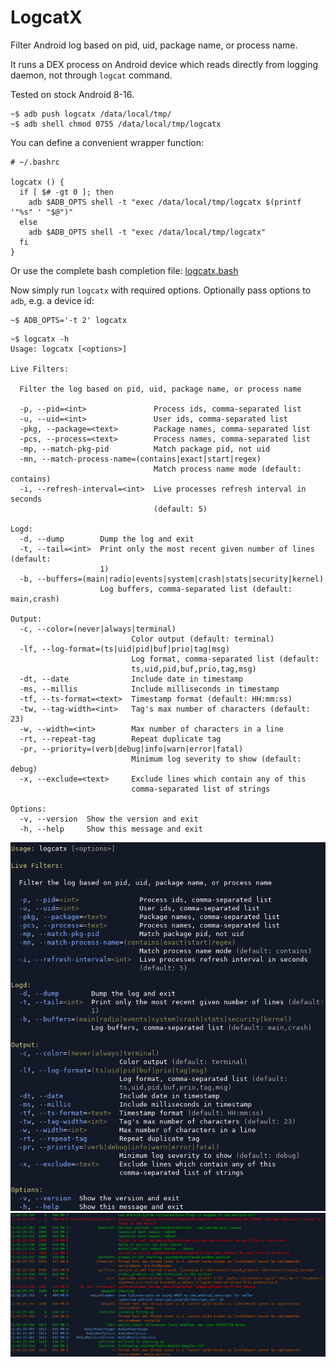 # LogcatX
Filter Android log based on pid, uid, package name, or process name.

It runs a DEX process on Android device which reads directly from logging daemon, not through `logcat` command.

Tested on stock Android 8-16.

```
~$ adb push logcatx /data/local/tmp/
~$ adb shell chmod 0755 /data/local/tmp/logcatx
```

You can define a convenient wrapper function:
```
# ~/.bashrc

logcatx () { 
  if [ $# -gt 0 ]; then
    adb $ADB_OPTS shell -t "exec /data/local/tmp/logcatx $(printf '"%s" ' "$@")"
  else
    adb $ADB_OPTS shell -t "exec /data/local/tmp/logcatx"
  fi
}
```

Or use the complete bash completion file: [logcatx.bash](https://github.com/mirfatif/LogcatX/blob/master/logcatx.bash)

Now simply run `logcatx` with required options. Optionally pass options to `adb`, e.g. a device id:
```
~$ ADB_OPTS='-t 2' logcatx
```

```
~$ logcatx -h
Usage: logcatx [<options>]

Live Filters:

  Filter the log based on pid, uid, package name, or process name

  -p, --pid=<int>               Process ids, comma-separated list
  -u, --uid=<int>               User ids, comma-separated list
  -pkg, --package=<text>        Package names, comma-separated list
  -pcs, --process=<text>        Process names, comma-separated list
  -mp, --match-pkg-pid          Match package pid, not uid
  -mn, --match-process-name=(contains|exact|start|regex)
                                Match process name mode (default: contains)
  -i, --refresh-interval=<int>  Live processes refresh interval in seconds
                                (default: 5)

Logd:
  -d, --dump        Dump the log and exit
  -t, --tail=<int>  Print only the most recent given number of lines (default:
                    1)
  -b, --buffers=(main|radio|events|system|crash|stats|security|kernel)
                    Log buffers, comma-separated list (default: main,crash)

Output:
  -c, --color=(never|always|terminal)
                           Color output (default: terminal)
  -lf, --log-format=(ts|uid|pid|buf|prio|tag|msg)
                           Log format, comma-separated list (default:
                           ts,uid,pid,buf,prio,tag,msg)
  -dt, --date              Include date in timestamp
  -ms, --millis            Include milliseconds in timestamp
  -tf, --ts-format=<text>  Timestamp format (default: HH:mm:ss)
  -tw, --tag-width=<int>   Tag's max number of characters (default: 23)
  -w, --width=<int>        Max number of characters in a line
  -rt, --repeat-tag        Repeat duplicate tag
  -pr, --priority=(verb|debug|info|warn|error|fatal)
                           Minimum log severity to show (default: debug)
  -x, --exclude=<text>     Exclude lines which contain any of this
                           comma-separated list of strings

Options:
  -v, --version  Show the version and exit
  -h, --help     Show this message and exit
```

<img src="screenshot-cmd.png" width="600">

<img src="screenshot-log.png" width="1000">
